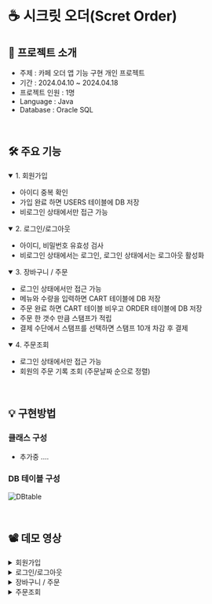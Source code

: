 # ☕️ 시크릿 오더(Scret Order)

## 📄 프로젝트 소개

- 주제 : 카페 오더 앱 기능 구현 개인 프로젝트
- 기간 : 2024.04.10 ~ 2024.04.18
- 프로젝트 인원 : 1명
- Language : Java
- Database : Oracle SQL

<br>

## 🛠️ 주요 기능

<details open>
<summary>1. 회원가입</summary>

- 아이디 중복 확인
- 가입 완료 하면 USERS 테이블에 DB 저장
- 비로그인 상태에서만 접근 가능

</details>
<details open>
<summary>2. 로그인/로그아웃</summary>

- 아이디, 비밀번호 유효성 검사
- 비로그인 상태에서는 로그인, 로그인 상태에서는 로그아웃 활성화

</details>
<details open>
<summary>3. 장바구니 / 주문</summary>

- 로그인 상태에서만 접근 가능
- 메뉴와 수량을 입력하면 CART 테이블에 DB 저장
- 주문 완료 하면 CART 테이블 비우고 ORDER 테이블에 DB 저장
- 주문 한 갯수 만큼 스탬프가 적립
- 결제 수단에서 스탬프를 선택하면 스탬프 10개 차감 후 결제

</details>
<details open>
<summary>4. 주문조회</summary>

- 로그인 상태에서만 접근 가능
- 회원의 주문 기록 조회 (주문날짜 순으로 정렬)

</details>

<br>

## 💡 구현방법

### 클래스 구성
- 추가중 ....

  

### DB 테이블 구성

![DBtable](https://github.com/devuoon/Secret0rder/assets/104570636/57494a25-1890-4010-93d8-97de17f9271c)

<br>

## 📽️ 데모 영상

<details>
<summary>회원가입</summary>

![회원가입](https://github.com/devuoon/Secret0rder/assets/104570636/1c764243-d125-4998-9ab4-54e18c2487c1)

</details>

<details>
<summary>로그인/로그아웃</summary>

- 로그인

  ![로그인](https://github.com/devuoon/Secret0rder/assets/104570636/be6eb879-1d6c-4b9a-b9ff-cdf39b310d55)

- 로그아웃

  ![로그아웃](https://github.com/devuoon/Secret0rder/assets/104570636/0c66b26c-388d-466e-872d-5b8711d88161)

</details>
<details>
<summary>장바구니 / 주문</summary>

- 장바구니 / 결제

  ![일반결제](https://github.com/devuoon/Secret0rder/assets/104570636/dce062a7-7167-4a33-902b-ace4ba75107b)

- 스탬프 결제
  
  ![스탬프 결제](https://github.com/devuoon/Secret0rder/assets/104570636/8a01dd69-07b0-4c87-9975-132731d4cca9)

</details>
<details>
<summary>주문조회</summary>

![주문내역](https://github.com/devuoon/Secret0rder/assets/104570636/e38f1a9f-9b3d-42a1-83c4-991d3f0a2cda)

</details>
